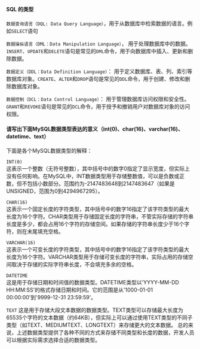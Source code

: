####  SQL 的类型

`数据查询语言（DQL: Data Query Language）`，用于从数据库中检索数据的语言。例如`SELECT`语句

`数据操纵语言（DML：Data Manipulation Language）`， 用于处理数据库中的数据。`INSERT`、`UPDATE`和`DELETE`语句是常见的`DML`命令，用于向数据库中插入、更新和删除数据。

`数据定义（DDL：Data Definition Language）`： 用于定义数据库、表、列、索引等数据库对象。`CREATE`、`ALTER`和`DROP`语句是常见的`DDL`命令，用于创建、修改和删除数据库对象。

`数据控制（DCL：Data Control Language）`： 用于管理数据库访问权限和安全性。`GRANT`和`REVOKE`语句是常见的`DCL`命令，用于授予和撤销用户对数据库对象的访问权限。


#### 请写出下面MySQL数据类型表达的意义（int(0)、char(16)、varchar(16)、datetime、text）

下面是各个MySQL数据类型的解释：  

`INT(0)`  
这表示一个整数（无符号整数），其中括号中的数字0指定了显示宽度，但实际上没有任何影响。在MySQL中，INT数据类型用于存储整数值，可以是负数或正数，但不包括小数部分。范围约为-2147483648到2147483647（如果是UNSIGNED，范围为0到4294967295）。

`CHAR(16)`  
这表示一个固定长度的字符类型，其中括号中的数字16指定了该字符类型的最大长度为16个字符。CHAR类型用于存储固定长度的字符串，不管实际存储的字符串长度是多少，都会占用16个字符的存储空间。如果存储的字符串长度少于16个字符，则在末尾填充空格。

`VARCHAR(16)`  
这表示一个可变长度的字符类型，其中括号中的数字16指定了该字符类型的最大长度为16个字符。VARCHAR类型用于存储可变长度的字符串，实际占用的存储空间取决于存储的实际字符串长度，不会填充多余的空格。

`DATETIME`  
这是用于存储日期和时间值的数据类型。DATETIME类型以'YYYY-MM-DD HH:MM:SS'的格式存储日期和时间。它的范围是从'1000-01-01 00:00:00'到'9999-12-31 23:59:59'。

`TEXT`
这是用于存储大段文本数据的数据类型。TEXT类型可以存储最大长度为65535个字符的文本数据（约64KB），但实际上可以通过使用TEXT类型的不同子类型（如TEXT、MEDIUMTEXT、LONGTEXT）来存储更大的文本数据。
总的来说，上述数据类型提供了各种不同的方式来存储不同类型和长度的数据，开发人员可以根据实际需求选择合适的数据类型。